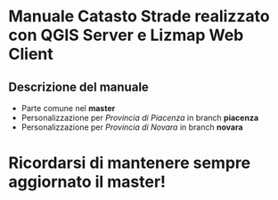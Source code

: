 # Manuale Catasto Strade realizzato con QGIS Server e Lizmap Web Client 



## Descrizione del manuale

- Parte comune nel **master**
- Personalizzazione per *Provincia di Piacenza* in branch **piacenza**
- Personalizzazione per *Provincia di Novara* in branch **novara**


# Ricordarsi di mantenere sempre aggiornato il master!

